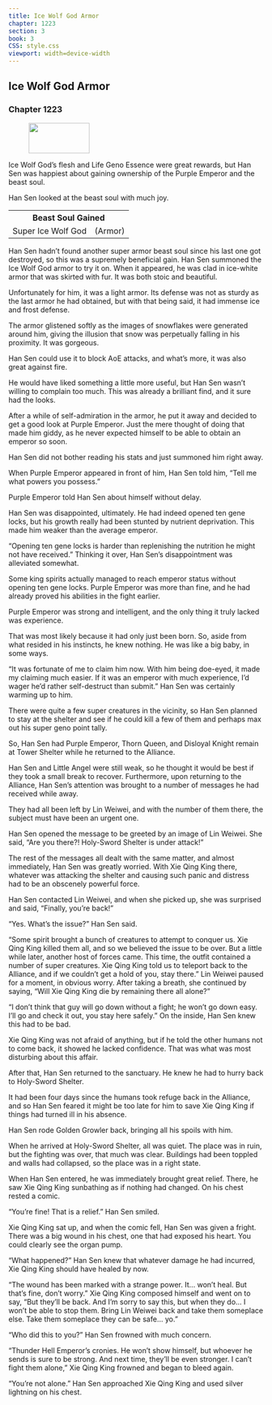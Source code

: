 ```yaml
---
title: Ice Wolf God Armor
chapter: 1223
section: 3
book: 3
CSS: style.css
viewport: width=device-width
---
```


## Ice Wolf God Armor

### Chapter 1223

<figure>
	<img src="../Images/gem.gif" alt="" id="gem" width="120" height="60" />
</figure>

Ice Wolf God’s flesh and Life Geno Essence were great rewards, but Han Sen was happiest about gaining ownership of the Purple Emperor and the beast soul.

Han Sen looked at the beast soul with much joy.

<div class="tables">
	<table class="beast">
		<tr>
			<th colspan="2">Beast Soul Gained</th>
		</tr><tr>
			<td>Super Ice Wolf God</td>
			<td>(Armor)</td>
		</tr>
	</table>
	<!-- Super Beast Soul Ice Wolf God: Armor Type -->
</div> 

Han Sen hadn’t found another super armor beast soul since his last one got destroyed, so this was a supremely beneficial gain. Han Sen summoned the Ice Wolf God armor to try it on. When it appeared, he was clad in ice-white armor that was skirted with fur. It was both stoic and beautiful.

Unfortunately for him, it was a light armor. Its defense was not as sturdy as the last armor he had obtained, but with that being said, it had immense ice and frost defense.

The armor glistened softly as the images of snowflakes were generated around him, giving the illusion that snow was perpetually falling in his proximity. It was gorgeous.

Han Sen could use it to block AoE attacks, and what’s more, it was also great against fire.

He would have liked something a little more useful, but Han Sen wasn’t willing to complain too much. This was already a brilliant find, and it sure had the looks.

After a while of self-admiration in the armor, he put it away and decided to get a good look at Purple Emperor. Just the mere thought of doing that made him giddy, as he never expected himself to be able to obtain an emperor so soon.

Han Sen did not bother reading his stats and just summoned him right away.

When Purple Emperor appeared in front of him, Han Sen told him, “Tell me what powers you possess.”

Purple Emperor told Han Sen about himself without delay.

Han Sen was disappointed, ultimately. He had indeed opened ten gene locks, but his growth really had been stunted by nutrient deprivation. This made him weaker than the average emperor.

“Opening ten gene locks is harder than replenishing the nutrition he might not have received.” Thinking it over, Han Sen’s disappointment was alleviated somewhat.

Some king spirits actually managed to reach emperor status without opening ten gene locks. Purple Emperor was more than fine, and he had already proved his abilities in the fight earlier.

Purple Emperor was strong and intelligent, and the only thing it truly lacked was experience.

That was most likely because it had only just been born. So, aside from what resided in his instincts, he knew nothing. He was like a big baby, in some ways.

“It was fortunate of me to claim him now. With him being doe-eyed, it made my claiming much easier. If it was an emperor with much experience, I’d wager he’d rather self-destruct than submit.” Han Sen was certainly warming up to him.

There were quite a few super creatures in the vicinity, so Han Sen planned to stay at the shelter and see if he could kill a few of them and perhaps max out his super geno point tally.

So, Han Sen had Purple Emperor, Thorn Queen, and Disloyal Knight remain at Tower Shelter while he returned to the Alliance.

Han Sen and Little Angel were still weak, so he thought it would be best if they took a small break to recover. Furthermore, upon returning to the Alliance, Han Sen’s attention was brought to a number of messages he had received while away.

They had all been left by Lin Weiwei, and with the number of them there, the subject must have been an urgent one.

Han Sen opened the message to be greeted by an image of Lin Weiwei. She said, “Are you there?! Holy-Sword Shelter is under attack!”

The rest of the messages all dealt with the same matter, and almost immediately, Han Sen was greatly worried. With Xie Qing King there, whatever was attacking the shelter and causing such panic and distress had to be an obscenely powerful force.

Han Sen contacted Lin Weiwei, and when she picked up, she was surprised and said, “Finally, you’re back!”

“Yes. What’s the issue?” Han Sen said.

“Some spirit brought a bunch of creatures to attempt to conquer us. Xie Qing King killed them all, and so we believed the issue to be over. But a little while later, another host of forces came. This time, the outfit contained a number of super creatures. Xie Qing King told us to teleport back to the Alliance, and if we couldn’t get a hold of you, stay there.” Lin Weiwei paused for a moment, in obvious worry. After taking a breath, she continued by saying, “Will Xie Qing King die by remaining there all alone?”

“I don’t think that guy will go down without a fight; he won’t go down easy. I’ll go and check it out, you stay here safely.” On the inside, Han Sen knew this had to be bad.

Xie Qing King was not afraid of anything, but if he told the other humans not to come back, it showed he lacked confidence. That was what was most disturbing about this affair.

After that, Han Sen returned to the sanctuary. He knew he had to hurry back to Holy-Sword Shelter.

It had been four days since the humans took refuge back in the Alliance, and so Han Sen feared it might be too late for him to save Xie Qing King if things had turned ill in his absence.

Han Sen rode Golden Growler back, bringing all his spoils with him.

When he arrived at Holy-Sword Shelter, all was quiet. The place was in ruin, but the fighting was over, that much was clear. Buildings had been toppled and walls had collapsed, so the place was in a right state.

When Han Sen entered, he was immediately brought great relief. There, he saw Xie Qing King sunbathing as if nothing had changed. On his chest rested a comic.

“You’re fine! That is a relief.” Han Sen smiled.

Xie Qing King sat up, and when the comic fell, Han Sen was given a fright. There was a big wound in his chest, one that had exposed his heart. You could clearly see the organ pump.

“What happened?” Han Sen knew that whatever damage he had incurred, Xie Qing King should have healed by now.

“The wound has been marked with a strange power. It… won’t heal. But that’s fine, don’t worry.” Xie Qing King composed himself and went on to say, “But they’ll be back. And I’m sorry to say this, but when they do… I won’t be able to stop them. Bring Lin Weiwei back and take them someplace else. Take them someplace they can be safe… yo.”

“Who did this to you?” Han Sen frowned with much concern.

“Thunder Hell Emperor’s cronies. He won’t show himself, but whoever he sends is sure to be strong. And next time, they’ll be even stronger. I can’t fight them alone,” Xie Qing King frowned and began to bleed again.

“You’re not alone.” Han Sen approached Xie Qing King and used silver lightning on his chest.